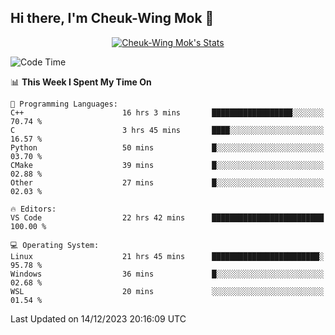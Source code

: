 ## Hi there, I'm Cheuk-Wing Mok 👋

<!--
**mozro0327/mozro0327** is a ✨ _special_ ✨ repository because its `README.md` (this file) appears on your GitHub profile.

Here are some ideas to get you started:

- 🔭 I’m currently working on ...
- 🌱 I’m currently learning ...
- 👯 I’m looking to collaborate on ...
- 🤔 I’m looking for help with ...
- 💬 Ask me about ...
- 📫 How to reach me: ...
- 😄 Pronouns: ...
- ⚡ Fun fact: ...
-->

<p align="center">
  <a href="https://github.com/mozro0327" class="rich-diff-level-one">
    <img src="https://github-readme-stats.vercel.app/api?username=mozro0327&title_color=333&text_color=777" alt="Cheuk-Wing Mok's Stats" >
    <!-- &hide=issues
    <img src="https://github-readme-stats.vercel.app/api?username=mozro0327&hide=issues&title_color=333&text_color=777" alt="Cheuk-Wing Mok's Stats" >
    -->
  </a>
</p>

<!--START_SECTION:waka-->
![Code Time](http://img.shields.io/badge/Code%20Time-2%2C205%20hrs%207%20mins-blue)

📊 **This Week I Spent My Time On** 

```text
💬 Programming Languages: 
C++                      16 hrs 3 mins       ██████████████████░░░░░░░   70.74 % 
C                        3 hrs 45 mins       ████░░░░░░░░░░░░░░░░░░░░░   16.57 % 
Python                   50 mins             █░░░░░░░░░░░░░░░░░░░░░░░░   03.70 % 
CMake                    39 mins             █░░░░░░░░░░░░░░░░░░░░░░░░   02.88 % 
Other                    27 mins             █░░░░░░░░░░░░░░░░░░░░░░░░   02.03 % 

🔥 Editors: 
VS Code                  22 hrs 42 mins      █████████████████████████   100.00 % 

💻 Operating System: 
Linux                    21 hrs 45 mins      ████████████████████████░   95.78 % 
Windows                  36 mins             █░░░░░░░░░░░░░░░░░░░░░░░░   02.68 % 
WSL                      20 mins             ░░░░░░░░░░░░░░░░░░░░░░░░░   01.54 % 
```


 Last Updated on 14/12/2023 20:16:09 UTC
<!--END_SECTION:waka-->
